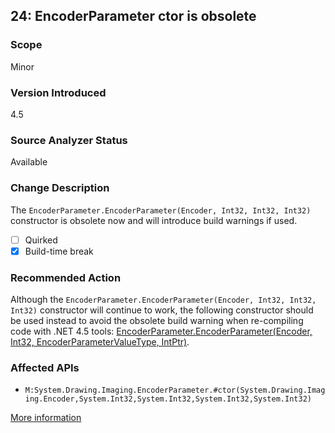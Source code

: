## 24: EncoderParameter ctor is obsolete

### Scope
Minor

### Version Introduced
4.5

### Source Analyzer Status
Available

### Change Description
The `EncoderParameter.EncoderParameter(Encoder, Int32, Int32, Int32)` constructor is obsolete now and will introduce build warnings if used.

- [ ] Quirked
- [x] Build-time break

### Recommended Action
Although the `EncoderParameter.EncoderParameter(Encoder, Int32, Int32, Int32)`  constructor will continue to work, the following constructor should be used instead to avoid the obsolete build warning when re-compiling code with .NET 4.5 tools: [EncoderParameter.EncoderParameter(Encoder, Int32, EncoderParameterValueType, IntPtr)](https://msdn.microsoft.com/en-us/library/hh875096(v=vs.110).aspx).

### Affected APIs
* `M:System.Drawing.Imaging.EncoderParameter.#ctor(System.Drawing.Imaging.Encoder,System.Int32,System.Int32,System.Int32,System.Int32)`

[More information](https://msdn.microsoft.com/en-us/library/hh367887(v=vs.110).aspx#winForms)
